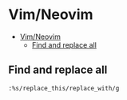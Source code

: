# Vim/Neovim
<!--ts-->
* [Vim/Neovim](vim.md#vimneovim)
   * [Find and replace all](vim.md#find-and-replace-all)

<!-- Added by: runner, at: Mon Aug  2 16:58:18 UTC 2021 -->

<!--te-->

## Find and replace all
```vim
:%s/replace_this/replace_with/g
```
